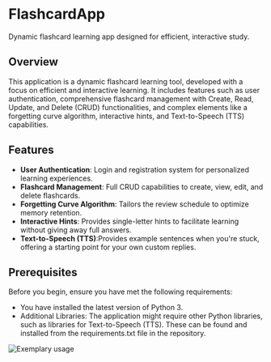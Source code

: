 # FlashcardApp
Dynamic flashcard learning app designed for efficient, interactive study.
## Overview
This application is a dynamic flashcard learning tool, developed with a focus on efficient and interactive learning. It includes features such as user authentication, comprehensive flashcard management with Create, Read, Update, and Delete (CRUD) functionalities, and complex elements like a forgetting curve algorithm, interactive hints, and Text-to-Speech (TTS) capabilities.
## Features
- **User Authentication**: Login and registration system for personalized learning experiences.
- **Flashcard Management**: Full CRUD capabilities to create, view, edit, and delete flashcards.
- **Forgetting Curve Algorithm**: Tailors the review schedule to optimize memory retention.
- **Interactive Hints**: Provides single-letter hints to facilitate learning without giving away full answers.
- **Text-to-Speech (TTS)**:Provides example sentences when you're stuck, offering a starting point for your own custom replies.

## Prerequisites
Before you begin, ensure you have met the following requirements:
- You have installed the latest version of Python 3.
- Additional Libraries: The application might require other Python libraries, such as libraries for Text-to-Speech (TTS). These can be found and installed from the requirements.txt file in the repository.

![Exemplary usage](https://drive.google.com/file/d/1Nu0zE54oyeNMaFT5VcGskmIibrRFe0cH)
